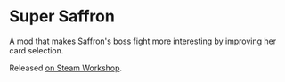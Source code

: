 # Super Saffron
 
A mod that makes Saffron's boss fight more interesting by improving her card selection.

Released [on Steam Workshop](https://steamcommunity.com/sharedfiles/filedetails/?id=2089696579).
